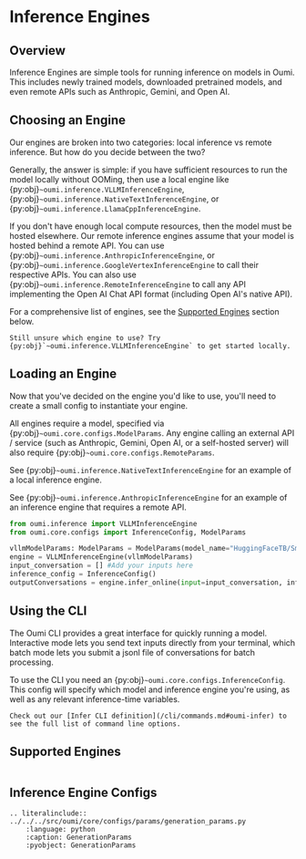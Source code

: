 # Inference Engines

## Overview
Inference Engines are simple tools for running inference on models in Oumi. This includes newly trained models, downloaded pretrained models, and even remote APIs such as Anthropic, Gemini, and Open AI.

## Choosing an Engine

Our engines are broken into two categories: local inference vs remote inference. But how do you decide between the two?

Generally, the answer is simple: if you have sufficient resources to run the model locally without OOMing, then use a local engine like {py:obj}`~oumi.inference.VLLMInferenceEngine`, {py:obj}`~oumi.inference.NativeTextInferenceEngine`, or {py:obj}`~oumi.inference.LlamaCppInferenceEngine`.

If you don't have enough local compute resources, then the model must be hosted elsewhere. Our remote inference engines assume that your model is hosted behind a remote API. You can use {py:obj}`~oumi.inference.AnthropicInferenceEngine`, or {py:obj}`~oumi.inference.GoogleVertexInferenceEngine` to call their respective APIs. You can also use {py:obj}`~oumi.inference.RemoteInferenceEngine` to call any API implementing the Open AI Chat API format (including Open AI's native API).

For a comprehensive list of engines, see the [Supported Engines](#supported-engines) section below.

```{note}
Still unsure which engine to use? Try {py:obj}`~oumi.inference.VLLMInferenceEngine` to get started locally.
```

## Loading an Engine

Now that you've decided on the engine you'd like to use, you'll need to create a small config to instantiate your engine.

All engines require a model, specified via {py:obj}`~oumi.core.configs.ModelParams`. Any engine calling an external API / service (such as Anthropic, Gemini, Open AI, or a self-hosted server) will also require {py:obj}`~oumi.core.configs.RemoteParams`.

See {py:obj}`~oumi.inference.NativeTextInferenceEngine` for an example of a local inference engine.

See {py:obj}`~oumi.inference.AnthropicInferenceEngine` for an example of an inference engine that requires a remote API.

```python
from oumi.inference import VLLMInferenceEngine
from oumi.core.configs import InferenceConfig, ModelParams

vllmModelParams: ModelParams = ModelParams(model_name="HuggingFaceTB/SmolLM2-135M-Instruct")
engine = VLLMInferenceEngine(vllmModelParams)
input_conversation = [] #Add your inputs here
inference_config = InferenceConfig()
outputConversations = engine.infer_online(input=input_conversation, inference_config=inference_config)
```

## Using the CLI

The Oumi CLI provides a great interface for quickly running a model. Interactive mode
lets you send text inputs directly from your terminal, which batch mode lets you submit
a jsonl file of conversations for batch processing.

To use the CLI you need an {py:obj}`~oumi.core.configs.InferenceConfig`. This config
will specify which model and inference engine you're using, as well as any relevant
inference-time variables.

```{seealso}
Check out our [Infer CLI definition](/cli/commands.md#oumi-infer) to see the full list of command line options.
```

## Supported Engines

```{include} ../../api/summary/inference_engines.md
```

## Inference Engine Configs

```{eval-rst}
.. literalinclude:: ../../../src/oumi/core/configs/params/generation_params.py
    :language: python
    :caption: GenerationParams
    :pyobject: GenerationParams
```
